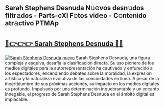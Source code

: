 ## Sarah Stephens Desnuda N𝚞𝚎vos desn𝚞dos filtr𝚊dos - Parts-cXl F𝚘tos vid𝚎o - C𝚘ntenido atr𝚊ctivo PTMAp

# <h2><a href="http://mb4wvg.tromn.icu/?c=Sarah+Stephens+Desnuda">🔗👉👉👉 Sarah Stephens Desnuda 🔗🔗</a></h2>

[![Sarah Stephens Desnuda nuevo](https://i.imgur.com/pEAQMta.gif)](http://mb4wvg.tromn.icu/?c=Sarah+Stephens+Desnuda)
Sarah Stephens Desnuda, una figura compleja y esquiva, desafía la clasificación directa. Su uso pionero de los medios digitales para la autorrepresentación ha cautivado y enfurecido a los espectadores, encendiendo debates sobre la moralidad, la expresión artística y la naturaleza evolutiva de las comunidades en línea. A pesar de la incertidumbre de sus próximas acciones, su impacto en los medios digitales es profundo. Impulsado por una determinación inquebrantable y un encanto innegable, el progreso de Sarah Stephens Desnuda en el ámbito digital es implacable.
